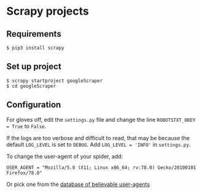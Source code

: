 # Scrapy projects

## Requirements

    $ pip3 install scrapy

## Set up project

    $ scrapy startproject googleScraper
    $ cd googleScraper

## Configuration

For gloves off, edit the `settings.py` file and change the line `ROBOTSTXT_OBEY = True` to `False`.

If the logs are too verbose and difficult to read, that may be because the default `LOG_LEVEL` is set to `DEBUG`. Add `LOG_LEVEL = 'INFO'` in `settings.py`.

To change the user-agent of your spider, add:

    USER_AGENT = "Mozilla/5.0 (X11; Linux x86_64; rv:78.0) Gecko/20100101 Firefox/78.0"

Or pick one from the [database of believable user-agents](http://www.user-agents.org/index.shtml)




